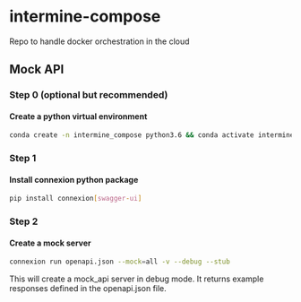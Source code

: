 # intermine-compose
Repo to handle docker orchestration in the cloud

## Mock API

### Step 0 (optional but recommended)
#### Create a python virtual environment
```bash
conda create -n intermine_compose python3.6 && conda activate intermine_compose
```
### Step 1
#### Install connexion python package
```bash
pip install connexion[swagger-ui]
```
### Step 2
#### Create a mock server
```bash
connexion run openapi.json --mock=all -v --debug --stub
```
This will create a mock_api server in debug mode. It returns example responses defined in the openapi.json file.